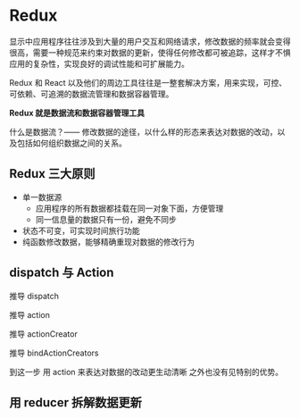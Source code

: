 # Redux

显示中应用程序往往涉及到大量的用户交互和网络请求，修改数据的频率就会变得很高，需要一种规范来约束对数据的更新，使得任何修改都可被追踪，这样才不惧应用的复杂性，实现良好的调试性能和可扩展能力。

Redux 和 React 以及他们的周边工具往往是一整套解决方案，用来实现，可控、可依赖、可追溯的数据流管理和数据容器管理。

**Redux 就是数据流和数据容器管理工具**

什么是数据流？—— 修改数据的途径，以什么样的形态来表达对数据的改动，以及包括如何组织数据之间的关系。

## Redux 三大原则

- 单一数据源
  - 应用程序的所有数据都挂载在同一对象下面，方便管理
  - 同一信息量的数据只有一份，避免不同步
- 状态不可变，可实现时间旅行功能
- 纯函数修改数据，能够精确重现对数据的修改行为

## dispatch 与 Action

推导 dispatch

推导 action

推导 actionCreator

推导 bindActionCreators

到这一步 用 action 来表达对数据的改动更生动清晰 之外也没有见特别的优势。

## 用 reducer 拆解数据更新